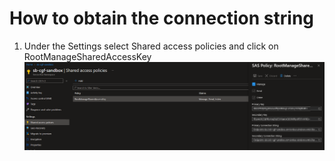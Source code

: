 # How to obtain the connection string

1. Under the Settings select Shared access policies and click on RootManageSharedAccessKey
![Connection String](img/connection-string.png)
